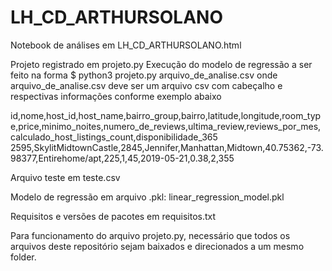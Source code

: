 # LH_CD_ARTHURSOLANO

Notebook de análises em LH_CD_ARTHURSOLANO.html

Projeto registrado em projeto.py
Execução do modelo de regressão a ser feito na forma
$ python3 projeto.py arquivo_de_analise.csv
onde arquivo_de_analise.csv deve ser um arquivo csv com cabeçalho e respectivas informações conforme exemplo abaixo

id,nome,host_id,host_name,bairro_group,bairro,latitude,longitude,room_type,price,minimo_noites,numero_de_reviews,ultima_review,reviews_por_mes,calculado_host_listings_count,disponibilidade_365
2595,SkylitMidtownCastle,2845,Jennifer,Manhattan,Midtown,40.75362,-73.98377,Entirehome/apt,225,1,45,2019-05-21,0.38,2,355

Arquivo teste em teste.csv

Modelo de regressão em arquivo .pkl: linear_regression_model.pkl

Requisitos e versões de pacotes em requisitos.txt

Para funcionamento do arquivo projeto.py, necessário que todos os arquivos deste repositório sejam baixados e direcionados a um mesmo folder.
